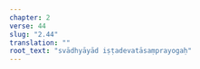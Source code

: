 ```yaml
---
chapter: 2
verse: 44
slug: "2.44"
translation: ""
root_text: "svādhyāyād iṣṭadevatāsaṃprayogaḥ"
---
```


